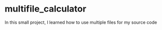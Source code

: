 # multifile_calculator
In this small project, I learned how to use multiple files for my source code
